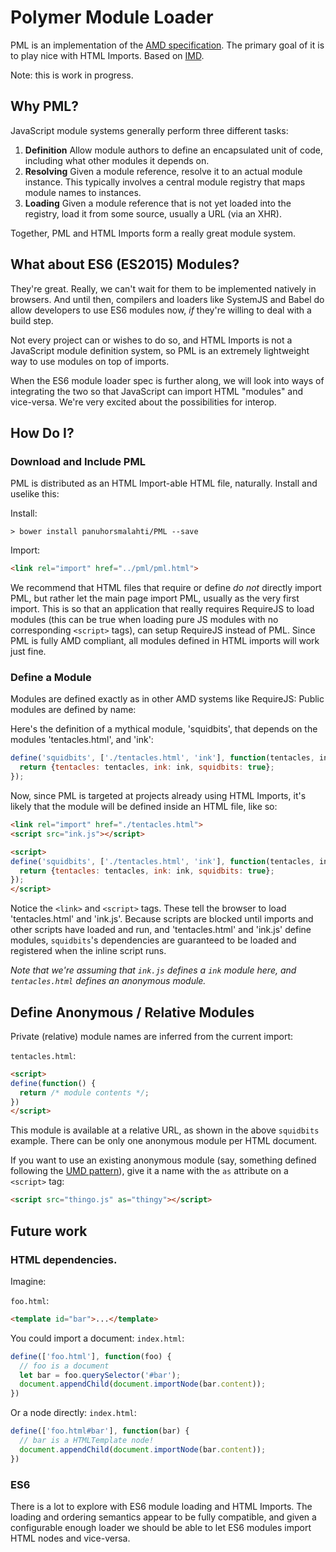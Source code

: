 # Polymer Module Loader

PML is an implementation of the
[AMD specification](https://github.com/amdjs/amdjs-api/blob/master/AMD.md).
The primary goal of it is to play nice with HTML Imports. Based on [IMD](https://github.com/PolymerLabs/IMD).

Note: this is work in progress.

## Why PML?

JavaScript module systems generally perform three different tasks:

  1. **Definition** Allow module authors to define an encapsulated unit of code,
     including what other modules it depends on.
  2. **Resolving** Given a module reference, resolve it to an actual module
     instance. This typically involves a central module registry that maps
     module names to instances.
  3. **Loading** Given a module reference that is not yet loaded into the
     registry, load it from some source, usually a URL (via an XHR).

Together, PML and HTML Imports form a really great module system.

## What about ES6 (ES2015) Modules?

They're great. Really, we can't wait for them to be implemented natively in
browsers. And until then, compilers and loaders like SystemJS and Babel do
allow developers to use ES6 modules now, _if_ they're willing to deal with a
build step.

Not every project can or wishes to do so, and HTML Imports is not a JavaScript
module definition system, so PML is an extremely lightweight way to use modules
on top of imports.

When the ES6 module loader spec is further along, we will look into ways of
integrating the two so that JavaScript can import HTML "modules" and vice-versa.
We're very excited about the possibilities for interop.

## How Do I?

### Download and Include PML

PML is distributed as an HTML Import-able HTML file, naturally. Install and uselike this:

Install:
```
> bower install panuhorsmalahti/PML --save
```

Import:

```html
<link rel="import" href="../pml/pml.html">
```

We recommend that HTML files that require or define _do_ _not_ directly import
PML, but rather let the main page import PML, usually as the very first import.
This is so that an application that really requires RequireJS to load modules
(this can be true when loading pure JS modules with no corresponding `<script>`
tags), can setup RequireJS instead of PML. Since PML is fully AMD compliant,
all modules defined in HTML imports will work just fine.

### Define a Module

Modules are defined exactly as in other AMD systems like RequireJS:
Public modules are defined by name:

Here's the definition of a mythical module, 'squidbits', that depends on the
modules 'tentacles.html', and 'ink':

```javascript
define('squidbits', ['./tentacles.html', 'ink'], function(tentacles, ink) {
  return {tentacles: tentacles, ink: ink, squidbits: true};
});
```

Now, since PML is targeted at projects already using HTML Imports, it's likely
that the module will be defined inside an HTML file, like so:

```html
<link rel="import" href="./tentacles.html">
<script src="ink.js"></script>

<script>
define('squidbits', ['./tentacles.html', 'ink'], function(tentacles, ink) {
  return {tentacles: tentacles, ink: ink, squidbits: true};
});
</script>
```

Notice the `<link>` and `<script>` tags. These tell the browser to load
'tentacles.html' and 'ink.js'. Because scripts are blocked until imports and
other scripts have loaded and run, and 'tentacles.html' and 'ink.js' define
modules, `squidbits`'s dependencies are guaranteed to be loaded and registered
when the inline script runs.

_Note that we're assuming that `ink.js` defines a `ink` module here, and
`tentacles.html` defines an anonymous module._

## Define Anonymous / Relative Modules

Private (relative) module names are inferred from the current import:

`tentacles.html`:
```html
<script>
define(function() {
  return /* module contents */;
})
</script>
```

This module is available at a relative URL, as shown in the above `squidbits`
example. There can be only one anonymous module per HTML document.

If you want to use an existing anonymous module (say, something defined
following the [UMD pattern](https://github.com/umdjs/umd)), give it a name with
the `as` attribute on a `<script>` tag:

```html
<script src="thingo.js" as="thingy"></script>
```

## Future work

### HTML dependencies.

Imagine:

 `foo.html`:
 ```html
 <template id="bar">...</template>
 ```

You could import a document:
 `index.html`:
 ```javascript
 define(['foo.html'], function(foo) {
   // foo is a document
   let bar = foo.querySelector('#bar');
   document.appendChild(document.importNode(bar.content));
 })
 ```

Or a node directly:
 `index.html`:
 ```javascript
 define(['foo.html#bar'], function(bar) {
   // bar is a HTMLTemplate node!
   document.appendChild(document.importNode(bar.content));
 })
 ```

### ES6

There is a lot to explore with ES6 module loading and HTML Imports. The loading
and ordering semantics appear to be fully compatible, and given a configurable
enough loader we should be able to let ES6 modules import HTML nodes and
vice-versa.
